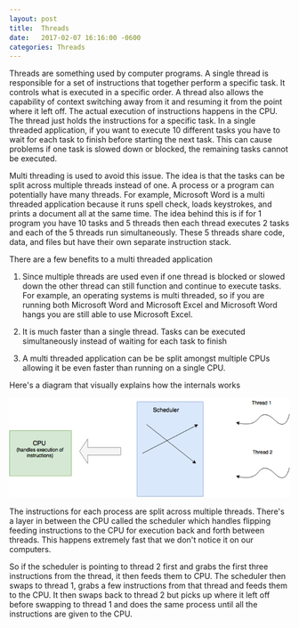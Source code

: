 ```yaml
---
layout: post
title:  Threads
date:   2017-02-07 16:16:00 -0600
categories: Threads
---
```

<!--
* allow the program to execute sequential actions or multiple actions at once 
* context of execution
* threads share memory with other threads in the same process 
* you can context-switch away form it and then back and it will resume running where it was
* has a lifetime
* consists of a program counter, a stack, and a set of registers
* program counter keeps track of which instruction to execute next
* registers which hold its current working variables 
* stack contains the execution history
* thread then feeds into a scheduler (which switches back and forth between the threads) and then feeds those instructions to the CPU
-->

Threads are something used by computer programs. A single thread is responsible for a set of instructions that together perform a specific task. It controls what is executed in a specific order. A thread also allows the capability of context switching away from it and resuming it from the point where it left off. The actual execution of instructions happens in the CPU. The thread just holds the instructions for a specific task. In a single threaded application, if you want to execute 10 different tasks you have to wait for each task to finish before starting the next task. This can cause problems if one task is slowed down or blocked, the remaining tasks cannot be executed. 

Multi threading is used to avoid this issue. The idea is that the tasks can be split across multiple threads instead of one. A process or a program can potentially have many threads. For example, Microsoft Word is a multi threaded application because it runs spell check, loads keystrokes, and prints a document all at the same time. The idea behind this is if for 1 program you have 10 tasks and 5 threads then each thread executes 2 tasks and each of the 5 threads run simultaneously. These 5 threads share code, data, and files but have their own separate instruction stack. 

There are a few benefits to a multi threaded application

1. Since multiple threads are used even if one thread is blocked or slowed down the other thread can still function and continue to execute tasks. For example, an operating systems is multi threaded, so if you are running both Microsoft Word and Microsoft Excel and Microsoft Word hangs you are still able to use Microsoft Excel. 

2. It is much faster than a single thread. Tasks can be executed simultaneously instead of waiting for each task to finish

3. A multi threaded application can be be split amongst multiple CPUs allowing it be even faster than running on a single CPU. 

Here's a diagram that visually explains how the internals works

![threads](/assets/Threads.png)

The instructions for each process are split across multiple threads. There's a layer in between the CPU called the scheduler which handles flipping feeding instructions to the CPU for execution back and forth between threads. This happens extremely fast that we don't notice it on our computers. 

So if the scheduler is pointing to thread 2 first and grabs the first three instructions from the thread, it then feeds them to CPU. The scheduler then swaps to thread 1, grabs a few instructions from that thread and feeds them to the CPU. It then swaps back to thread 2 but picks up where it left off before swapping to thread 1 and does the same process until all the instructions are given to the CPU.
